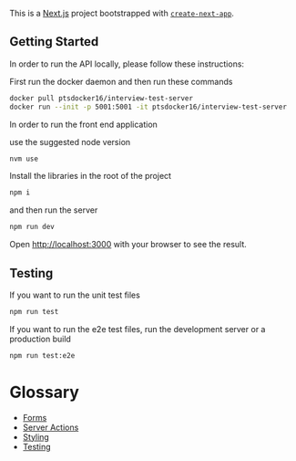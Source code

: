 This is a [Next.js](https://nextjs.org/) project bootstrapped with [`create-next-app`](https://github.com/vercel/next.js/tree/canary/packages/create-next-app).

## Getting Started

In order to run the API locally, please follow these instructions:

First run the docker daemon and then run these commands

```bash
docker pull ptsdocker16/interview-test-server
docker run --init -p 5001:5001 -it ptsdocker16/interview-test-server
```

In order to run the front end application

use the suggested node version

```bash
nvm use
```

Install the libraries in the root of the project

```bash
npm i
```

and then run the server

```bash
npm run dev
```

Open [http://localhost:3000](http://localhost:3000) with your browser to see the result.

## Testing

If you want to run the unit test files

```bash
npm run test
```

If you want to run the e2e test files, run the development server or a production build

```bash
npm run test:e2e
```

# Glossary

- [Forms](app/docs/forms.md)
- [Server Actions](app/docs/serverActions.md)
- [Styling](app/docs/styling.md)
- [Testing](app/docs/testing.md)
